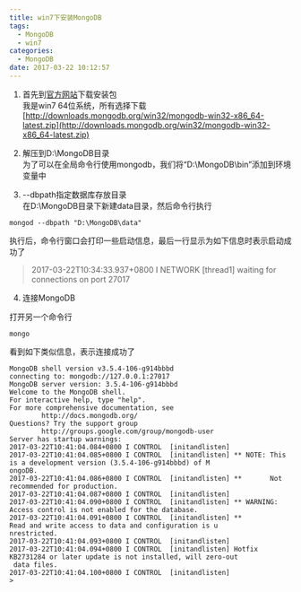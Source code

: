 ```yaml
---
title: win7下安装MongoDB
tags:
  - MongoDB
  - win7
categories:
  - MongoDB
date: 2017-03-22 10:12:57
---
```



1. 首先到[官方网站](https://www.mongodb.org/dl/win32/ "MongoDB")下载安装包   
我是win7 64位系统，所有选择下载 [http://downloads.mongodb.org/win32/mongodb-win32-x86_64-latest.zip](http://downloads.mongodb.org/win32/mongodb-win32-x86_64-latest.zip)   

2. 解压到D:\MongoDB目录   
为了可以在全局命令行使用mongodb，我们将“D:\MongoDB\bin”添加到环境变量中   

3.  --dbpath指定数据库存放目录   
在D:\MongoDB目录下新建data目录，然后命令行执行
```
mongod --dbpath "D:\MongoDB\data"
```

执行后，命令行窗口会打印一些启动信息，最后一行显示为如下信息时表示启动成功了

>2017-03-22T10:34:33.937+0800 I NETWORK  [thread1] waiting for connections on port 27017

4. 连接MongoDB   

打开另一个命令行 
```
mongo
```
看到如下类似信息，表示连接成功了
```
MongoDB shell version v3.5.4-106-g914bbbd
connecting to: mongodb://127.0.0.1:27017
MongoDB server version: 3.5.4-106-g914bbbd
Welcome to the MongoDB shell.
For interactive help, type "help".
For more comprehensive documentation, see
        http://docs.mongodb.org/
Questions? Try the support group
        http://groups.google.com/group/mongodb-user
Server has startup warnings:
2017-03-22T10:41:04.084+0800 I CONTROL  [initandlisten]
2017-03-22T10:41:04.085+0800 I CONTROL  [initandlisten] ** NOTE: This is a development version (3.5.4-106-g914bbbd) of M
ongoDB.
2017-03-22T10:41:04.086+0800 I CONTROL  [initandlisten] **       Not recommended for production.
2017-03-22T10:41:04.087+0800 I CONTROL  [initandlisten]
2017-03-22T10:41:04.090+0800 I CONTROL  [initandlisten] ** WARNING: Access control is not enabled for the database.
2017-03-22T10:41:04.091+0800 I CONTROL  [initandlisten] **          Read and write access to data and configuration is u
nrestricted.
2017-03-22T10:41:04.093+0800 I CONTROL  [initandlisten]
2017-03-22T10:41:04.094+0800 I CONTROL  [initandlisten] Hotfix KB2731284 or later update is not installed, will zero-out
 data files.
2017-03-22T10:41:04.100+0800 I CONTROL  [initandlisten]
>
```
